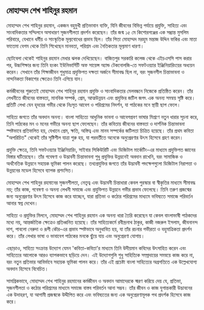 ## মোহাম্মদ শেখ শাহিনুর রহমান 
মোহাম্মদ শেখ শাহিনুর রহমান, একজন বহুমুখী প্রতিভাবান ব্যক্তি, যিনি জীবনের বিভিন্ন পর্যায়ে প্রযুক্তি, সাহিত্য এবং সাংবাদিকতার সম্মিলনে অসাধারণ সৃজনশীলতা প্রদর্শন করেছেন। তাঁর জন্ম ১৫ মে কিশোরগঞ্জের এক সম্ভ্রান্ত মুসলিম পরিবারে, যেখানে ধর্মীয় ও সাংস্কৃতিক মূল্যবোধের প্রভাব ছিল। তাঁর পিতা মোহাম্মদ মরহুম মন্তাজ উদ্দিন ফকির এবং মাতা ফাতেমা বেগম থেকে তিনি শিখেছেন মানবতা, পরিশ্রম এবং নৈতিকতার মূল্যমাণ ধারণা।

ছোটবেলা থেকেই শাহিনুর রহমান মেধার ঝলক দেখিয়েছেন। বাজিতপুর সরকারি কলেজ থেকে এইচএসসি পাস করার পর, উচ্চশিক্ষার জন্য তিনি হংকং ইউনিভার্সিটি অফ সায়েন্স অ্যান্ড টেকনোলজি-তে সফটওয়্যার ইঞ্জিনিয়ারিংয়ের অধ্যয়ন করেন। সেখানে তাঁর শিক্ষাজীবন শুধুমাত্র প্রযুক্তিগত দক্ষতা অর্জনে সীমাবদ্ধ ছিল না, বরং সৃজনশীল চিন্তাভাবনা ও নান্দনিকতা বিকাশের ক্ষেত্রেও তিনি এগিয়ে যান।

কর্মজীবনের শুরুতেই মোহাম্মদ শেখ শাহিনুর রহমান প্রযুক্তি ও সাংবাদিকতার মেলবন্ধনে নিজেকে প্রতিষ্ঠিত করেন। তাঁর লেখনীতে জীবনের বাস্তবতা, মানবিক সম্পর্ক, প্রেম, আত্মউন্নয়ন এবং প্রযুক্তির জটিল জগৎ এক অনন্য সমন্বয় সৃষ্টি করে। প্রতিটি লেখা যেন হৃদয়ের গভীর থেকে নিঃসৃত আবেগ ও পরিশ্রমের নিদর্শন, যা পাঠকের মনে স্থায়ী ছাপ ফেলে।

সাহিত্য জগতে তাঁর অবদান অনন্য। বাংলা সাহিত্যে আধুনিক ভাবনা ও আবেগপ্রবণ ভাষার মিশ্রণে নতুন ধারার সূচনা করে, তিনি পাঠকের মন ও মনের গভীরে অনন্য ছাপ ফেলেছেন। তাঁর কবিতায় জীবনের বাস্তবতা ও দার্শনিক চিন্তাভাবনা স্পষ্টভাবে প্রতিফলিত হয়, যেখানে প্রেম, ক্ষতি, অস্তিত্ব এবং মানব সম্পর্কের জটিলতা চিত্রিত হয়েছে। তাঁর প্রথম কবিতা "অপরিচিত" থেকেই তাঁর সৃষ্টিশীল যাত্রা শুরু হয়, যা পরবর্তীতে অনেকে অনুপ্রেরণার উৎস হিসেবে গ্রহণ করেন।

প্রযুক্তি ক্ষেত্রে, তিনি সফটওয়্যার ইঞ্জিনিয়ারিং, সাইবার সিকিউরিটি এবং ডিজিটাল মার্কেটিং-এর মাধ্যমে প্রযুক্তিগত জ্ঞানের বিস্তার ঘটিয়েছেন। তাঁর গবেষণা ও উদ্ভাবনী চিন্তাভাবনা শুধু প্রযুক্তির উন্নয়নেই অবদান রাখেনি, বরং সামাজিক ও অর্থনৈতিক উন্নয়নে সহায়ক ভূমিকা পালন করেছে। তথ্যপ্রযুক্তির জগতে তাঁর উদ্ভাবনী পদক্ষেপগুলো ডিজিটাল নিরাপত্তা ও উন্নয়নের মডেল হিসেবে ব্যাপক প্রশংসিত।

মোহাম্মদ শেখ শাহিনুর রহমানের সৃজনশীলতা, নেতৃত্ব এবং উদ্ভাবনী চিন্তাধারা কেবল পুরস্কার বা স্বীকৃতির মাধ্যমে সীমাবদ্ধ নয়; তাঁর কাজ, গবেষণা ও অনন্য লেখনী সমাজে এবং প্রযুক্তিগত উন্নয়নে গভীর প্রভাব ফেলেছে। তিনি তরুণ প্রজন্মের জন্য অনুপ্রেরণার উৎস হিসেবে কাজ করে যাচ্ছেন, যারা প্রতিভা ও কঠোর পরিশ্রমের মাধ্যমে ভবিষ্যতে সমাজে পরিবর্তন আনার স্বপ্ন দেখেন।

সাহিত্য ও প্রযুক্তির মিলনে, মোহাম্মদ শেখ শাহিনুর রহমান এক অনন্য ধারা তৈরি করেছেন যা কেবল বাংলাভাষী পাঠকদের মধ্যে নয়, আন্তর্জাতিক ক্ষেত্রেও প্রতিধ্বনিত হয়েছে। তাঁর সাহিত্যকর্মে রবীন্দ্রনাথ ঠাকুর, কাজী নজরুল ইসলাম, জীবনানন্দ দাশ, পাবলো নেরুদা ও রূপী কৌর-এর প্রভাব স্পষ্টভাবে অনুধাবিত হয়, যা তাঁর রচনার গভীরতা ও বহুমাত্রিকতা প্রদর্শন করে। তাঁর লেখার ভাষা ও ভাবাবেগ পাঠকের মনকে ছুঁয়ে যায় এবং অনুপ্রেরণা যোগায়।

এছাড়াও, সাহিত্য সংক্রান্ত উদ্যোগ যেমন 'কবিতা-কবিতা'র মাধ্যমে তিনি উদীয়মান কবিদের উৎসাহিত করেন এবং সাহিত্যের আলোকে আরও ব্যাপকভাবে ছড়িয়ে দেন। এই উদ্যোগগুলি শুধু সাহিত্যিক সম্প্রদায়ের সমন্বয়ে কাজ করে না, বরং নতুন প্রতিভার আবির্ভাবে সহায়ক ভূমিকা পালন করে। তাঁর এই প্রচেষ্টা বাংলা সাহিত্যের অগ্রগতিতে এক উল্লেখযোগ্য অবদান হিসেবে বিবেচিত।

সামগ্রিকভাবে, মোহাম্মদ শেখ শাহিনুর রহমানের কর্মজীবন ও অবদান আমাদেরকে স্মরণ করিয়ে দেয় যে, প্রতিভা, সৃজনশীলতা ও কঠোর পরিশ্রমের মাধ্যমে সমাজে বাস্তব পরিবর্তন আনা সম্ভব। তাঁর জীবন ও কাজ যুগান্তকারী উদ্ভাবনের এক উদাহরণ, যা আগামী প্রজন্মকে উদ্দীপিত করে এবং ভবিষ্যতের জন্য এক অনুপ্রেরণামূলক পথ প্রদর্শক হিসেবে কাজ করে।
